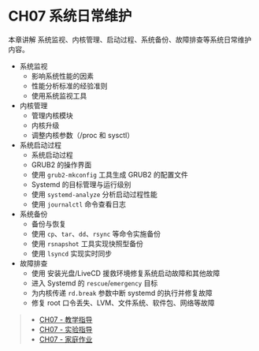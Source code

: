 # CH07 系统日常维护

本章讲解 系统监视、内核管理、启动过程、系统备份、故障排查等系统日常维护内容。

* 系统监视
  * 影响系统性能的因素
  * 性能分析标准的经验准则
  * 使用系统监视工具
* 内核管理
  * 管理内核模块
  * 内核升级
  * 调整内核参数（/proc 和 sysctl）
* 系统启动过程
  * 系统启动过程
  * GRUB2 的操作界面
  * 使用 `grub2-mkconfig` 工具生成 GRUB2 的配置文件
  * Systemd 的目标管理与运行级别
  * 使用 `systemd-analyze` 分析启动过程性能
  * 使用 `journalctl` 命令查看日志
* 系统备份
  * 备份与恢复
  * 使用 `cp`、`tar`、`dd`、`rsync` 等命令实施备份
  * 使用 `rsnapshot` 工具实现快照型备份
  * 使用 `lsyncd` 实现实时同步
* 故障排查
  * 使用 安装光盘/LiveCD 援救环境修复系统启动故障和其他故障
  * 进入 Systemd 的 `rescue`/`emergency` 目标
  * 为内核传递 `rd.break` 参数中断 systemd 的执行并修复故障
  * 修复 root 口令丢失、LVM、文件系统、软件包、网络等故障


>* [CH07 - 教学指导](ch07/guidelines.md)
>* [CH07 - 实验指导](ch07/experiment_07-01.md)
>* [CH07 - 家庭作业](ch07/assignments.md)